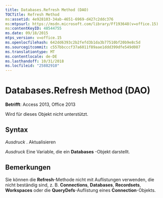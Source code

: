 ```yaml
---
title: Databases.Refresh Method (DAO)
TOCTitle: Refresh Method
ms:assetid: 4e928103-34ab-4651-6969-d427c2ddc376
ms:mtpsurl: https://msdn.microsoft.com/library/Ff193648(v=office.15)
ms:contentKeyID: 48544755
ms.date: 09/18/2015
mtps_version: v=office.15
ms.openlocfilehash: 642dd6393c2b2fefd3b1da3b77510bf20b9e8c5d
ms.sourcegitcommit: c557bbcccf37a6011f89aae1ddd399dfe549d087
ms.translationtype: MT
ms.contentlocale: de-DE
ms.lasthandoff: 10/31/2018
ms.locfileid: "25882910"
---
```

# <a name="databasesrefresh-method-dao"></a>Databases.Refresh Method (DAO)


**Betrifft**: Access 2013, Office 2013

Wird für dieses Objekt nicht unterstützt.

## <a name="syntax"></a>Syntax

*Ausdruck* . Aktualisieren

*Ausdruck* Eine Variable, die ein **Databases** -Objekt darstellt.

## <a name="remarks"></a>Bemerkungen

Sie können die **Refresh**-Methode nicht mit Auflistungen verwenden, die nicht beständig sind, z. B. **Connections**, **Databases**, **Recordsets**, **Workspaces** oder die **QueryDefs**-Auflistung eines **Connection**-Objekts.

